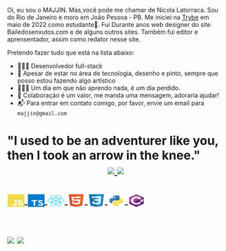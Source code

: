 Oi, eu sou o MAJJIN. Mas,você pode me chamar de Nicola Latorraca. Sou do Rio de Janeiro e moro em João Pessoa - PB. Me iniciei na [Trybe](https://www.betrybe.com/) em maio de 2022 como estudante🚀.
Fui Durante anos web designer do site Bailedosenxutos.com e de alguns outros sites. Também fui editor e aprensentador, assim como redator nesse site.

Pretendo fazer tudo que está na lista abaixo:
- 👩🏽‍💻 Desenvolvedor full-stack
- 🎨 Apesar de estar no área de tecnologia, desenho e pinto, sempre que posso estou fazendo algo artístico
- 👩🏽‍🎓 Um dia em que não aprendo nada, é um dia perdido.
- 💬 Colaboração é um valor, me manda uma mensagem, adoraria ajudar!
- 📬 Para entrar em contato comigo, por favor, envie um email para `majjin@gmail.com`

##

<h1>"I used to be an adventurer like you, then I took an arrow in the knee."</h>

<div align="center">
  <a href="https://github.com/majin">
  <img width="42%"" src="https://github-readme-stats.vercel.app/api?username=majjin&show_icons=true&theme=dracula&include_all_commits=true&count_private=true" />
  <img width="50%" src="https://github-readme-stats.vercel.app/api/top-langs/?username=majjin&layout=compact&langs_count=7&theme=dracula"/>
</div>
  
 
  <div style="display: inline_block"><br>
  
  <img align="center" alt="Rafa-Js" height="30" width="40" src="https://raw.githubusercontent.com/devicons/devicon/master/icons/javascript/javascript-plain.svg">
  <img align="center" alt="Rafa-Ts" height="30" width="40" src="https://raw.githubusercontent.com/devicons/devicon/master/icons/typescript/typescript-plain.svg">
  <img align="center" alt="Rafa-React" height="30" width="40" src="https://raw.githubusercontent.com/devicons/devicon/master/icons/react/react-original.svg">
  <img align="center" alt="Rafa-HTML" height="30" width="40" src="https://raw.githubusercontent.com/devicons/devicon/master/icons/html5/html5-original.svg">
  <img align="center" alt="Rafa-CSS" height="30" width="40" src="https://raw.githubusercontent.com/devicons/devicon/master/icons/css3/css3-original.svg">
  <img align="center" alt="Rafa-Python" height="30" width="40" src="https://raw.githubusercontent.com/devicons/devicon/master/icons/python/python-original.svg">
  <img align="center" alt="Rafa-Csharp" height="30" width="40" src="https://raw.githubusercontent.com/devicons/devicon/master/icons/csharp/csharp-original.svg">
  </div>
  
##
  
<div>
   <a href = "mailto:majjin@gmail.com"><img src="https://img.shields.io/badge/-Gmail-%23333?style=for-the-badge&logo=gmail&logoColor=white" target="_blank"></a>
  <a href="https://www.linkedin.com/in/nicola-latorraca-709373119/" target="_blank"><img src="https://img.shields.io/badge/-LinkedIn-%230077B5?style=for-the-badge&logo=linkedin&logoColor=white" target="_blank"></a> 
   </div>
